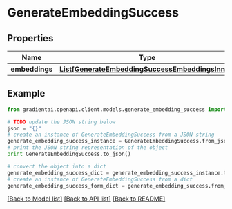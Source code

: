 # GenerateEmbeddingSuccess


## Properties
Name | Type | Description | Notes
------------ | ------------- | ------------- | -------------
**embeddings** | [**List[GenerateEmbeddingSuccessEmbeddingsInner]**](GenerateEmbeddingSuccessEmbeddingsInner.md) |  | 

## Example

```python
from gradientai.openapi.client.models.generate_embedding_success import GenerateEmbeddingSuccess

# TODO update the JSON string below
json = "{}"
# create an instance of GenerateEmbeddingSuccess from a JSON string
generate_embedding_success_instance = GenerateEmbeddingSuccess.from_json(json)
# print the JSON string representation of the object
print GenerateEmbeddingSuccess.to_json()

# convert the object into a dict
generate_embedding_success_dict = generate_embedding_success_instance.to_dict()
# create an instance of GenerateEmbeddingSuccess from a dict
generate_embedding_success_form_dict = generate_embedding_success.from_dict(generate_embedding_success_dict)
```
[[Back to Model list]](../README.md#documentation-for-models) [[Back to API list]](../README.md#documentation-for-api-endpoints) [[Back to README]](../README.md)


